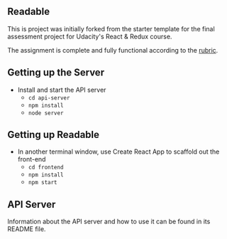 ## Readable
This is project was initially forked from the starter template for the final assessment project for Udacity's React & Redux course.

The assignment is complete and fully functional according to the [rubric](https://review.udacity.com/#!/rubrics/1017/view).

## Getting up the Server
* Install and start the API server
    - `cd api-server`
    - `npm install`
    - `node server`

## Getting up Readable
* In another terminal window, use Create React App to scaffold out the front-end
    - `cd frontend`
    - `npm install`
    - `npm start`

## API Server
Information about the API server and how to use it can be found in its README file.